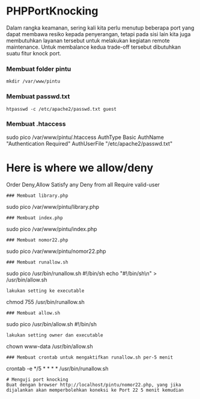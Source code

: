 # PHPPortKnocking
Dalam rangka keamanan, sering kali kita perlu menutup beberapa port yang dapat membawa resiko kepada penyerangan, tetapi pada sisi lain kita juga membutuhkan layanan tersebut untuk melakukan kegiatan remote maintenance. Untuk membalance kedua trade-off tersebut dibutuhkan suatu fitur knock port.
### Membuat folder pintu
```
mkdir /var/www/pintu
```
### Membuat passwd.txt
```
htpasswd -c /etc/apache2/passwd.txt guest
```
### Membuat .htaccess
sudo pico /var/www/pintu/.htaccess
  AuthType Basic
  AuthName "Authentication Required"
  AuthUserFile "/etc/apache2/passwd.txt"
  # Here is where we allow/deny
  Order Deny,Allow
  Satisfy any
  Deny from all
  Require valid-user
```
### Membuat library.php
```
sudo pico /var/www/pintu/library.php
<?php
// Function to get the client IP address
function get_client_ip() {
    $ipaddress = '';
    if (getenv('HTTP_CLIENT_IP'))
        $ipaddress = getenv('HTTP_CLIENT_IP');
    else if(getenv('HTTP_X_FORWARDED_FOR'))
        $ipaddress = getenv('HTTP_X_FORWARDED_FOR');
    else if(getenv('HTTP_X_FORWARDED'))
        $ipaddress = getenv('HTTP_X_FORWARDED');
    else if(getenv('HTTP_FORWARDED_FOR'))
        $ipaddress = getenv('HTTP_FORWARDED_FOR');
    else if(getenv('HTTP_FORWARDED'))
       $ipaddress = getenv('HTTP_FORWARDED');
    else if(getenv('REMOTE_ADDR'))
        $ipaddress = getenv('REMOTE_ADDR');
    else
        $ipaddress = 'UNKNOWN';
    return $ipaddress;
}

function allow($ipAddress, $portNumber) {
$f = fopen("/usr/bin/allow.sh", "a");
fwrite($f, "/sbin/iptables -I INPUT -p tcp -s $ipAddress --dport $portNumber -j$
fclose($f);
}
?>
```
### Membuat index.php
```
sudo pico /var/www/pintu/index.php
<?php
include "library.php";

echo "Welcome " . get_client_ip();
?>
```
### Membuat nomor22.php
```
sudo pico /var/www/pintu/nomor22.php
<?php
include "library.php";
try {
        allow(get_client_ip(), "22");
        echo "Connect from " . get_client_ip() . " to port 22 Allowed";
} catch (Exception $e) {
        echo "Failed!";
}
?>
```
### Membuat runallow.sh
```
sudo pico /usr/bin/runallow.sh
#!/bin/sh
echo "#!/bin/sh\n" > /usr/bin/allow.sh
```
lakukan setting ke executable
```
chmod 755 /usr/bin/runallow.sh
```
### Membuat allow.sh
```
sudo pico /usr/bin/allow.sh
#!/bin/sh
```
lakukan setting owner dan executable
```
chown www-data /usr/bin/allow.sh
```
### Membuat crontab untuk mengaktifkan runallow.sh per-5 menit
```
crontab -e
*/5 * * * * /usr/bin/runallow.sh
```
# Menguji port knocking
Buat dengan browser http://localhost/pintu/nomor22.php, yang jika dijalankan akan memperbolehkan koneksi ke Port 22 5 menit kemudian

